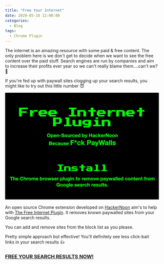 ```yaml
---
title: "Free Your Internet"
date: 2020-05-16 12:00:00
categories:
  - Blog
tags:
  - Chrome Plugin
---
```


The internet is an amazing resource with some paid & free content. The only problem here is we don't get to decide when we want to see the free content over the paid stuff. Search engines are run by companies and aim to increase their profits ever year so we can't really blame them....can't we? :triumph:

If you're fed up with paywall sites clogging up your search results, you might like to try out this little number :smiling_imp:

![](/assets/images/free-the-internet/free-internet-plugin.jpg)

An open source Chrome extension developed on [HackerNoon](https://hackernoon.com/) aim's to help with [The Free Internet Plugin](https://chrome.google.com/webstore/detail/the-free-internet-plugin/lodclhfimkjdjmmjgeioendfjpgoghoo). It removes known paywalled sites from your Google search results.

You can add and remove sites from the block list as you please.

Pretty simple approach but effective! You'll definitely see less click-bait links in your search results :+1:

### [FREE YOUR SEARCH RESULTS NOW!](https://chrome.google.com/webstore/detail/the-free-internet-plugin/lodclhfimkjdjmmjgeioendfjpgoghoo)
